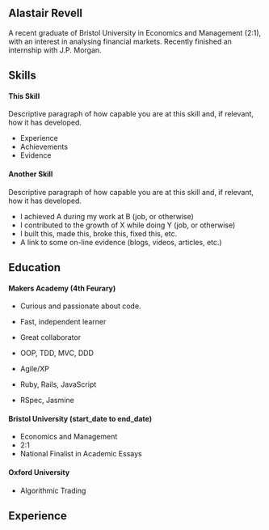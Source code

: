 ## Alastair Revell

A recent graduate of Bristol University in Economics and Management (2:1), with an interest in analysing financial markets.
Recently finished an internship with J.P. Morgan. 

## Skills

#### This Skill

Descriptive paragraph of how capable you are at this skill and, if relevant, how it has developed.

- Experience
- Achievements
- Evidence

#### Another Skill

Descriptive paragraph of how capable you are at this skill and, if relevant, how it has developed.

- I achieved A during my work at B (job, or otherwise)
- I contributed to the growth of X while doing Y (job, or otherwise)
- I built this, made this, broke this, fixed this, etc.
- A link to some on-line evidence (blogs, videos, articles, etc.)

## Education

#### Makers Academy (4th Feurary)

- Curious and passionate about code. 
- Fast, independent learner 
- Great collaborator

- OOP, TDD, MVC, DDD
- Agile/XP
- Ruby, Rails, JavaScript
- RSpec, Jasmine

#### Bristol University (start_date to end_date)

- Economics and Management
- 2:1
- National Finalist in Academic Essays

#### Oxford University 
- Algorithmic Trading

## Experience
  
